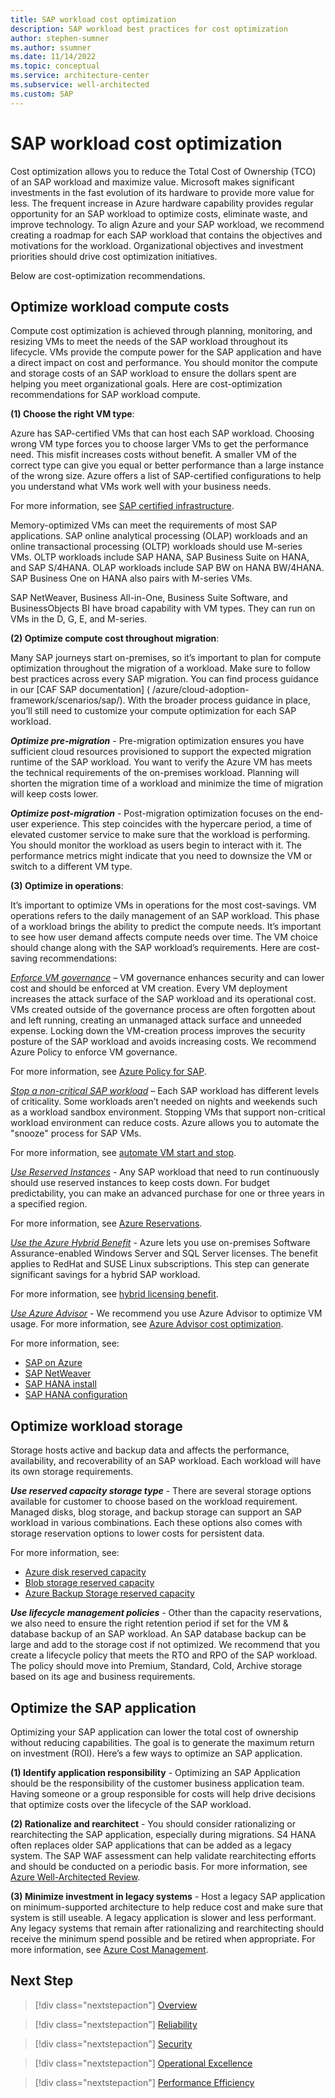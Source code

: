 ```yaml
---
title: SAP workload cost optimization
description: SAP workload best practices for cost optimization 
author: stephen-sumner
ms.author: ssumner
ms.date: 11/14/2022
ms.topic: conceptual
ms.service: architecture-center
ms.subservice: well-architected
ms.custom: SAP
---
```

# SAP workload cost optimization

Cost optimization allows you to reduce the Total Cost of Ownership (TCO) of an SAP workload and maximize value. Microsoft makes significant investments in the fast evolution of its hardware to provide more value for less. The frequent increase in Azure hardware capability provides regular opportunity for an SAP workload to optimize costs, eliminate waste, and improve technology. To align Azure and your SAP workload, we recommend creating a roadmap for each SAP workload that contains the objectives and motivations for the workload. Organizational objectives and investment priorities should drive cost optimization initiatives.

Below are cost-optimization recommendations.

## Optimize workload compute costs

 Compute cost optimization is achieved through planning, monitoring, and resizing VMs to meet the needs of the SAP workload throughout its lifecycle. VMs provide the compute power for the SAP application and have a direct impact on cost and performance. You should monitor the compute and storage costs of an SAP workload to ensure the dollars spent are helping you meet organizational goals. Here are cost-optimization recommendations for SAP workload compute.

**(1) Choose the right VM type**:

Azure has SAP-certified VMs that can host each SAP workload. Choosing wrong VM type forces you to choose larger VMs to get the performance need. This misfit increases costs without benefit. A smaller VM of the correct type can give you equal or better performance than a large instance of the wrong size. Azure offers a list of SAP-certified configurations to help you understand what VMs work well with your business needs.

For more information, see [SAP certified infrastructure](https://azure.microsoft.com/solutions/sap/azure-solutions/#certified-infrastructure).

Memory-optimized VMs can meet the requirements of most SAP applications. SAP online analytical processing (OLAP) workloads and an online transactional processing (OLTP) workloads should use M-series VMs. OLTP workloads include SAP HANA, SAP Business Suite on HANA, and SAP S/4HANA. OLAP workloads include SAP BW on HANA BW/4HANA. SAP Business One on HANA also pairs with M-series VMs.

SAP NetWeaver, Business All-in-One, Business Suite Software, and BusinessObjects BI have broad capability with VM types. They can run on VMs in the D, G, E, and M-series.

**(2) Optimize compute cost throughout migration**:

Many SAP journeys start on-premises, so it’s important to plan for compute optimization throughout the migration of a workload. Make sure to follow best practices across every SAP migration. You can find process guidance in our [CAF SAP documentation] ( /azure/cloud-adoption-framework/scenarios/sap/). With the broader process guidance in place, you’ll still need to customize your compute optimization for each SAP workload.

***Optimize pre-migration*** - Pre-migration optimization ensures you have sufficient cloud resources provisioned to support the expected migration runtime of the SAP workload. You want to verify the Azure VM has meets the technical requirements of the on-premises workload. Planning will shorten the migration time of a workload and minimize the time of migration will keep costs lower.

***Optimize post-migration*** - Post-migration optimization focuses on the end-user experience. This step coincides with the hypercare period, a time of elevated customer service to make sure that the workload is performing. You should monitor the workload as users begin to interact with it. The performance metrics might indicate that you need to downsize the VM or switch to a different VM type.

**(3) Optimize in operations**:

It’s important to optimize VMs in operations for the most cost-savings. VM operations refers to the daily management of an SAP workload. This phase of a workload brings the ability to predict the compute needs. It’s important to see how user demand affects compute needs over time. The VM choice should change along with the SAP workload’s requirements. Here are cost-saving recommendations:

<u>*Enforce VM governance*</u> – VM governance enhances security and can lower cost and should be enforced at VM creation. Every VM deployment increases the attack surface of the SAP workload and its operational cost. VMs created outside of the governance process are often forgotten about and left running, creating an unmanaged attack surface and unneeded expense. Locking down the VM-creation process improves the security posture of the SAP workload and avoids increasing costs. We recommend Azure Policy to enforce VM governance.

For more information, see [Azure Policy for SAP](/azure/cloud-adoption-framework/scenarios/sap/eslz-security-governance-and-compliance#use-azure-policy).

<u>*Stop a non-critical SAP workload*</u> – Each SAP workload has different levels of criticality. Some workloads aren’t needed on nights and weekends such as a workload sandbox environment. Stopping VMs that support non-critical workload environment can reduce costs. Azure allows you to automate the "snooze" process for SAP VMs.

For more information, see [automate VM start and stop](/azure/automation/automation-solution-vm-management).

<u>*Use Reserved Instances*</u> - Any SAP workload that need to run continuously should use reserved instances to keep costs down. For budget predictability, you can make an advanced purchase for one or three years in a specified region.

For more information, see [Azure Reservations](/azure/cost-management-billing/reservations/save-compute-costs-reservations).

<u>*Use the Azure Hybrid Benefit*</u> - Azure lets you use on-premises Software Assurance-enabled Windows Server and SQL Server licenses. The benefit applies to RedHat and SUSE Linux subscriptions. This step can generate significant savings for a hybrid SAP workload.

For more information, see [hybrid licensing benefit](https://azure.microsoft.com/pricing/hybrid-benefit/#calculator).

<u>*Use Azure Advisor*</u> - We recommend you use Azure Advisor to optimize VM usage.  For more information, see [Azure Advisor cost optimization](/azure/advisor/advisor-cost-recommendations).

For more information, see:

- [SAP on Azure](https://azure.microsoft.com/solutions/sap/#overview)
- [SAP NetWeaver](/azure/virtual-machines/workloads/sap/planning-guide)
- [SAP HANA install](/azure/virtual-machines/workloads/sap/hana-get-started)
- [SAP HANA configuration](/azure/virtual-machines/workloads/sap/hana-vm-operations)

## Optimize workload storage

Storage hosts active and backup data and affects the performance, availability, and recoverability of an SAP workload. Each workload will have its own storage requirements.

***Use reserved capacity storage type*** - There are several storage options available for customer to choose based on the workload requirement. Managed disks, blog storage, and backup storage can support an SAP workload in various combinations. Each these options also comes with storage reservation options to lower costs for persistent data.

For more information, see:

- [Azure disk reserved capacity](/azure/virtual-machines/disks-reserved-capacity)
- [Blob storage reserved capacity](/azure/storage/blobs/storage-blob-reserved-capacity?toc=%2Fazure%2Fcost-management-billing%2Freservations%2Ftoc.json)
- [Azure Backup Storage reserved capacity](/azure/backup/backup-azure-reserved-pricing-optimize-cost)

***Use lifecycle management policies*** - Other than the capacity reservations, we also need to ensure the right retention period if set for the VM & database backup of an SAP workload. An SAP database backup can be large and add to the storage cost if not optimized. We recommend that you create a lifecycle policy that meets the RTO and RPO of the SAP workload. The policy should move into Premium, Standard, Cold, Archive storage based on its age and business requirements.

## Optimize the SAP application

Optimizing your SAP application can lower the total cost of ownership without reducing capabilities. The goal is to generate the maximum return on investment (ROI). Here’s a few ways to optimize an SAP application.

**(1) Identify application responsibility** - Optimizing an SAP Application should be the responsibility of the customer business application team. Having someone or a group responsible for costs will help drive decisions that optimize costs over the lifecycle of the SAP workload.

**(2) Rationalize and rearchitect** - You should consider rationalizing or rearchitecting the SAP application, especially during migrations. S4 HANA often replaces older SAP applications that can be added as a legacy system. The SAP WAF assessment can help validate rearchitecting efforts and should be conducted on a periodic basis. For more information, see [Azure Well-Architected Review](/assessments/).

**(3) Minimize investment in legacy systems** - Host a legacy SAP application on minimum-supported architecture to help reduce cost and make sure that system is still useable. A legacy application is slower and less performant. Any legacy systems that remain after rationalizing and rearchitecting should receive the minimum spend possible and be retired when appropriate. For more information, see [Azure Cost Management](/azure/cost-management-billing/costs/cost-mgt-best-practices).

## Next Step

>[!div class="nextstepaction"]
>[Overview](./overview.md)

>[!div class="nextstepaction"]
>[Reliability](./reliability.md)

>[!div class="nextstepaction"]
>[Security](./security.md)

>[!div class="nextstepaction"]
>[Operational Excellence](./operational-excellence.md)

>[!div class="nextstepaction"]
>[Performance Efficiency](./performance-efficiency.md)
